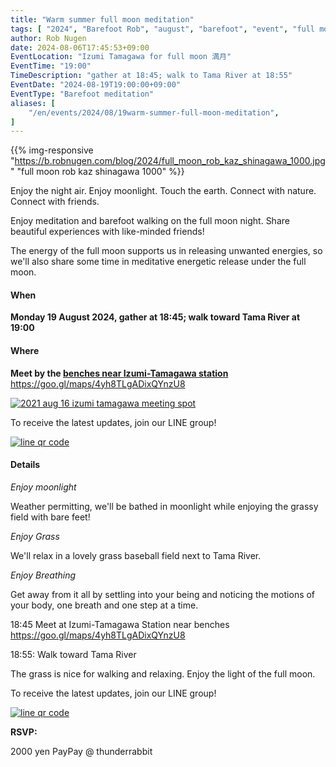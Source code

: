 ```yaml
---
title: "Warm summer full moon meditation"
tags: [ "2024", "Barefoot Rob", "august", "barefoot", "event", "full moon", "izumi-tamagawa", "riverside", "tamagawa", "walk", "はだし", "多摩川", "満月", "裸足のロブ" ]
author: Rob Nugen
date: 2024-08-06T17:45:53+09:00
EventLocation: "Izumi Tamagawa for full moon 満月"
EventTime: "19:00"
TimeDescription: "gather at 18:45; walk to Tama River at 18:55"
EventDate: "2024-08-19T19:00:00+09:00"
EventType: "Barefoot meditation"
aliases: [
    "/en/events/2024/08/19warm-summer-full-moon-meditation",
]
---
```


{{% img-responsive "https://b.robnugen.com/blog/2024/full_moon_rob_kaz_shinagawa_1000.jpg" "full moon rob kaz shinagawa 1000" %}}

Enjoy the night air.  Enjoy moonlight.  Touch the earth. Connect with nature. Connect with friends.

Enjoy meditation and barefoot walking on the full moon night.  Share beautiful experiences with like-minded friends!

The energy of the full moon supports us in releasing unwanted energies,
so we'll also share some time in
meditative energetic release under the full moon.

#### When

**Monday 19 August 2024, gather at 18:45; walk toward Tama River at 19:00**

#### Where

**Meet by the [benches near Izumi-Tamagawa station](https://goo.gl/maps/4yh8TLgADixQYnzU8)**
https://goo.gl/maps/4yh8TLgADixQYnzU8

[![2021 aug 16 izumi tamagawa meeting spot](//b.robnugen.com/blog/2021/thumbs/2021_aug_16_izumi_tamagawa_meeting_spot.png)](//b.robnugen.com/blog/2021/2021_aug_16_izumi_tamagawa_meeting_spot.png)

To receive the latest updates, join our LINE group!

[![line qr code](//b.robnugen.com/blog/2021/thumbs/2021_sep_25_rob_line_qr_code_text_walk_and_talk.jpg)](//b.robnugen.com/blog/2021/2021_sep_25_rob_line_qr_code_text_walk_and_talk.jpg)

#### Details

*Enjoy moonlight*

Weather permitting, we'll be bathed in moonlight while
enjoying the grassy field with bare feet!

*Enjoy Grass*

We'll relax in a lovely grass baseball field next to Tama River.

*Enjoy Breathing*

Get away from it all by settling into your being and noticing the
motions of your body, one breath and one step at a time.

18:45 Meet at Izumi-Tamagawa Station near benches https://goo.gl/maps/4yh8TLgADixQYnzU8

18:55: Walk toward Tama River

The grass is nice for walking and relaxing.  Enjoy the light of the full moon.

To receive the latest updates, join our LINE group!

[![line qr code](//b.robnugen.com/blog/2021/thumbs/2021_sep_25_rob_line_qr_code_text_walk_and_talk.jpg)](//b.robnugen.com/blog/2021/2021_sep_25_rob_line_qr_code_text_walk_and_talk.jpg)

**RSVP:**

2000 yen PayPay @ thunderrabbit

